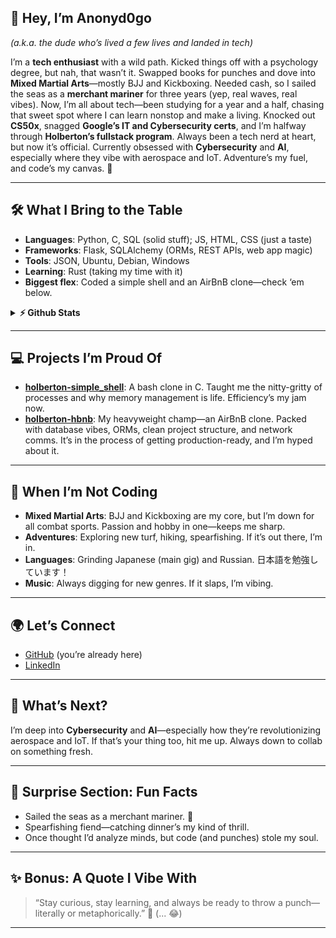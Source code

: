 ## 🎉 **Hey, I’m Anonyd0go**  
*(a.k.a. the dude who’s lived a few lives and landed in tech)*  

I’m a **tech enthusiast** with a wild path. Kicked things off with a psychology degree, but nah, that wasn’t it. Swapped books for punches and dove into **Mixed Martial Arts**—mostly BJJ and Kickboxing. Needed cash, so I sailed the seas as a **merchant mariner** for three years (yep, real waves, real vibes). Now, I’m all about tech—been studying for a year and a half, chasing that sweet spot where I can learn nonstop and make a living. Knocked out **CS50x**, snagged **Google’s IT and Cybersecurity certs**, and I’m halfway through **Holberton’s fullstack program**. Always been a tech nerd at heart, but now it’s official. Currently obsessed with **Cybersecurity** and **AI**, especially where they vibe with aerospace and IoT. Adventure’s my fuel, and code’s my canvas. 🚀

---

## 🛠 **What I Bring to the Table**  
- **Languages**: Python, C, SQL (solid stuff); JS, HTML, CSS (just a taste)  
- **Frameworks**: Flask, SQLAlchemy (ORMs, REST APIs, web app magic)  
- **Tools**: JSON, Ubuntu, Debian, Windows  
- **Learning**: Rust (taking my time with it)
- **Biggest flex**: Coded a simple shell and an AirBnB clone—check ‘em below.
<details>
  <summary><b>⚡ Github Stats</b></summary>
    <br />
    <img height="180em" src="https://github-readme-stats.vercel.app/api?username=anonyd0go&show_icons=true&theme=radical&hide_border=true&count_private=true&include_all_commits=true"/>
    <img height="180em" src="https://github-readme-stats.vercel.app/api/top-langs/?username=anonyd0go&show_icons=true&theme=radical&hide_border=true&layout=compact"/>
</details>

---

## 💻 **Projects I’m Proud Of**  
- **[holberton-simple_shell](https://github.com/anonyd0go/holberton-simple_shell)**: A bash clone in C. Taught me the nitty-gritty of processes and why memory management is life. Efficiency’s my jam now.  
- **[holberton-hbnb](https://github.com/anonyd0go/holberton-hbnb)**: My heavyweight champ—an AirBnB clone. Packed with database vibes, ORMs, clean project structure, and network comms. It’s in the process of getting production-ready, and I’m hyped about it.  

---

## 🥋 **When I’m Not Coding**  
- **Mixed Martial Arts**: BJJ and Kickboxing are my core, but I’m down for all combat sports. Passion and hobby in one—keeps me sharp.  
- **Adventures**: Exploring new turf, hiking, spearfishing. If it’s out there, I’m in.  
- **Languages**: Grinding Japanese (main gig) and Russian. 日本語を勉強しています！  
- **Music**: Always digging for new genres. If it slaps, I’m vibing.  

---

## 🌍 **Let’s Connect**  
- [GitHub](https://github.com/anonyd0go) (you’re already here)  
- [LinkedIn](https://www.linkedin.com/in/cyberddf/)  

---

## 🎯 **What’s Next?**  
I’m deep into **Cybersecurity** and **AI**—especially how they’re revolutionizing aerospace and IoT. If that’s your thing too, hit me up. Always down to collab on something fresh.  

---

## 🎲 **Surprise Section: Fun Facts**  
- Sailed the seas as a merchant mariner. 🌊  
- Spearfishing fiend—catching dinner’s my kind of thrill.  
- Once thought I’d analyze minds, but code (and punches) stole my soul.  

---

## ✨ **Bonus: A Quote I Vibe With**  
> “Stay curious, stay learning, and always be ready to throw a punch—literally or metaphorically.” 🥊 (... 😂)

---
